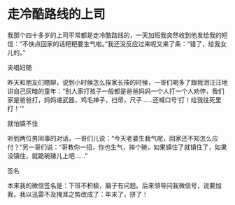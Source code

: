 # 走冷酷路线的上司

我那个四十多岁的上司平常都是走冷酷路线的，一天加班我突然收到他发给我的短信：“不快点回家的话粑粑要生气啦。”我还没反应过来呢又来了条：“错了，给我女儿的。” 

夫唱妇随 

昨天和朋友们瞎聊，说到小时候怎么挨家长揍的时候，一哥们喝多了跟我泪汪汪地讲自己灰暗的童年：“别人家打孩子一般都是爸爸妈妈一个人打一个人劝停，我们家是爸爸打，妈妈递武器，鸡毛掸子，扫帚，尺子……还喊口号‘打！给我往死里打！’” 

就怕镇不住 

听到两位男同事的对话，一哥们儿说：“今天老婆生我气呢，回家还不知怎么应付？”另一哥们说：“哥教你一招，你也生气，摔个碗，如果镇住了就镇住了，如果没镇住，就跪碗碴儿上吧……” 

签名 

本来我的微信签名是：下班不积极，脑子有问题。后来领导问我微信号，说要加我，我以迅雷不及掩耳之势改成了：年末了，拼了！